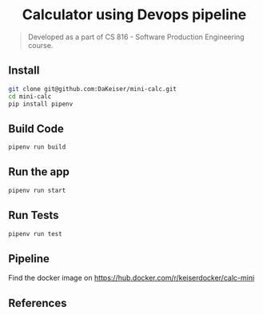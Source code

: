 <h1 align="center">Calculator using Devops pipeline</h1>

> Developed as a part of CS 816 - Software Production Engineering course.

## Install

```sh
git clone git@github.com:DaKeiser/mini-calc.git
cd mini-calc
pip install pipenv
```

## Build Code

```sh
pipenv run build
```

## Run the app

```sh
pipenv run start
```

## Run Tests

```sh
pipenv run test
```

## Pipeline

Find the docker image on https://hub.docker.com/r/keiserdocker/calc-mini

## References

